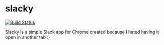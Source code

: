 slacky
======

[![Build Status](https://travis-ci.org/trjast/slacky.svg)](https://travis-ci.org/trjast/slacky)

Slacky is a simple Slack app for Chrome created because I hated having it open in another tab :)